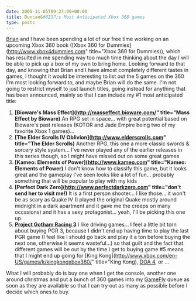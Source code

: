 ```yaml
---
date: 2005-11-05T09:27:00+00:00
title: Duncan&#8217;s Most Anticipated Xbox 360 games
type: posts
---
```

[Brian](http://www.bufferoverrun.net) and I have been spending a lot of our free time working on an upcoming Xbox 360 book ([Xbox 360 for Dummies](http://www.xbox4dummies.com" title="Xbox 360 for Dummies)), which has resulted in me spending way too much time thinking about the day I will be able to pick up a box of my own to bring home. Looking forward to that day, and knowing that Brian and I have almost completely different tastes in games, I thought it would be interesting to list out the 5 games on the 360 I'm most looking forward to, and maybe Brian will do the same. I'm not going to restrict myself to just launch titles, going instead for anything that has been announced, mainly so that I can include my #1 most anticipated title:

  1. **[Bioware's Mass Effect](http://masseffect.bioware.com/" title="Mass Effect by Bioware)**
    An RPG set in space... with great potential based on Bioware's past releases (KOTOR and Jade Empire being two of my favorite Xbox 1 games)...
  2. **[The Elder Scrolls IV Oblivion](http://www.elderscrolls.com" title="The Elder Scrolls)**
    Another RPG, this one a more classic swords & sorcery style system... I've never played any of the earlier releases in this series though, so I might have missed out on some great games
  3. **[Kameo: Elements of Power](http://www.kameo.com" title="Kameo: Elements of Power)**
    I don't know how to classify this game, but it looks great and the gameplay I've seen looks like a lot of fun... probably something that will be popular to play with my kids
  4. **[Perfect Dark Zero](http://www.perfectdarkzero.com" title="don't send her to visit me!)**
    It is a first person shooter... I like those... it won't be as scary as Quake IV (I played the original Quake mostly around midnight in a dark apartment and it gave me the creeps on many occasions) and it has a sexy protagonist... yeah, I'll be picking this one up.
  5. **[Project Gotham Racing 3](http://www.xbox.com/en-us/games/p/projectgothamracing3/default.htm)**
    I like driving games... I feel a little bit torn about buying PGR 3, because I didn't end up having time to play the last PGR game (I feel like I should go back and play it a ton before buying the next one, otherwise it seems wasteful...) so that guilt and the fact that different games will be out by the time I get to buying game #5 means that I might end up going for [King Kong](http://www.xbox.com/en-US/games/k/kingkongxbox360/" title="King Kong), [DOA 4](http://www.xbox.com/en-US/games/d/deadoralive4/default.htm), or ...

What I will probably do is buy one when I get the console, another one around christmas and put a bunch of 360 games into my <a title="GameFly.com" href="http://www.anrdoezrs.net/click-1559417-10195038">GameFly</a> queue as soon as they are available so that I can try out as many as possible before I decide which ones to buy.
